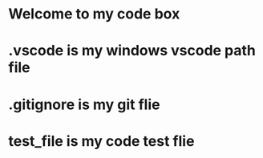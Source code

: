 # Welcome to my code box
# .vscode is my windows vscode path file
# .gitignore is my git flie
# test_file is my code test flie


